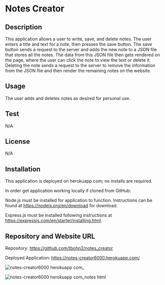 # Notes Creator

## Description

This application allows a user to write, save, and delete notes. The user enters a title and text for a note, then presses the save button. The save button sends a request to the server and adds the new note to a JSON file that stores all the notes. The data from this JSON file then gets rendered on the page, where the user can click the note to view the text or delete it. Deleting the note sends a request to the server to remove the information from the JSON file and then render the remaining notes on the website.

## Usage

The user adds and deletes notes as desired for personal use.

## Test

N/A

## License
  
N/A

## Installation

This application is deployed on herokuapp.com; no installs are required.

In order get application working locally if cloned from GitHub:

Node.js must be installed for application to function. Instructions can be found at https://nodejs.org/en/download for download.

Express.js must be installed following instructions at https://expressjs.com/en/starter/installing.html.

## Repository and Website URL

Repository: https://github.com/tbohn2/notes_creator

Deployed Application: https://notes-creator6000.herokuapp.com/

![notes-creator6000 herokuapp com_](https://user-images.githubusercontent.com/124842865/236728877-0db4c6bb-75bc-4253-814b-38b67cc6430b.png)

![notes-creator6000 herokuapp com_notes html](https://user-images.githubusercontent.com/124842865/236728987-57f5a752-63e5-4830-a055-af90e1691c41.png)

